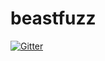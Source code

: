 # beastfuzz

[![Gitter](https://badges.gitter.im/Greyhoodies/beastfuzz.svg)](https://gitter.im/Greyhoodies/beastfuzz?utm_source=badge&utm_medium=badge&utm_campaign=pr-badge&utm_content=badge)
